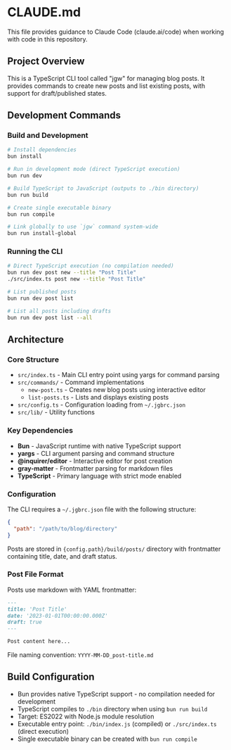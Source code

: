 # CLAUDE.md

This file provides guidance to Claude Code (claude.ai/code) when working with code in this repository.

## Project Overview

This is a TypeScript CLI tool called "jgw" for managing blog posts. It provides commands to create new posts and list existing posts, with support for draft/published states.

## Development Commands

### Build and Development
```bash
# Install dependencies
bun install

# Run in development mode (direct TypeScript execution)
bun run dev

# Build TypeScript to JavaScript (outputs to ./bin directory)
bun run build

# Create single executable binary
bun run compile

# Link globally to use `jgw` command system-wide
bun run install-global
```

### Running the CLI
```bash
# Direct TypeScript execution (no compilation needed)
bun run dev post new --title "Post Title"
./src/index.ts post new --title "Post Title"

# List published posts
bun run dev post list

# List all posts including drafts
bun run dev post list --all
```

## Architecture

### Core Structure
- `src/index.ts` - Main CLI entry point using yargs for command parsing
- `src/commands/` - Command implementations
  - `new-post.ts` - Creates new blog posts using interactive editor
  - `list-posts.ts` - Lists and displays existing posts
- `src/config.ts` - Configuration loading from `~/.jgbrc.json`
- `src/lib/` - Utility functions

### Key Dependencies
- **Bun** - JavaScript runtime with native TypeScript support
- **yargs** - CLI argument parsing and command structure
- **@inquirer/editor** - Interactive editor for post creation
- **gray-matter** - Frontmatter parsing for markdown files
- **TypeScript** - Primary language with strict mode enabled

### Configuration
The CLI requires a `~/.jgbrc.json` file with the following structure:
```json
{
  "path": "/path/to/blog/directory"
}
```

Posts are stored in `{config.path}/build/posts/` directory with frontmatter containing title, date, and draft status.

### Post File Format
Posts use markdown with YAML frontmatter:
```markdown
---
title: 'Post Title'
date: '2023-01-01T00:00:00.000Z'
draft: true
---

Post content here...
```

File naming convention: `YYYY-MM-DD_post-title.md`

## Build Configuration

- Bun provides native TypeScript support - no compilation needed for development
- TypeScript compiles to `./bin` directory when using `bun run build`
- Target: ES2022 with Node.js module resolution
- Executable entry point: `./bin/index.js` (compiled) or `./src/index.ts` (direct execution)
- Single executable binary can be created with `bun run compile`